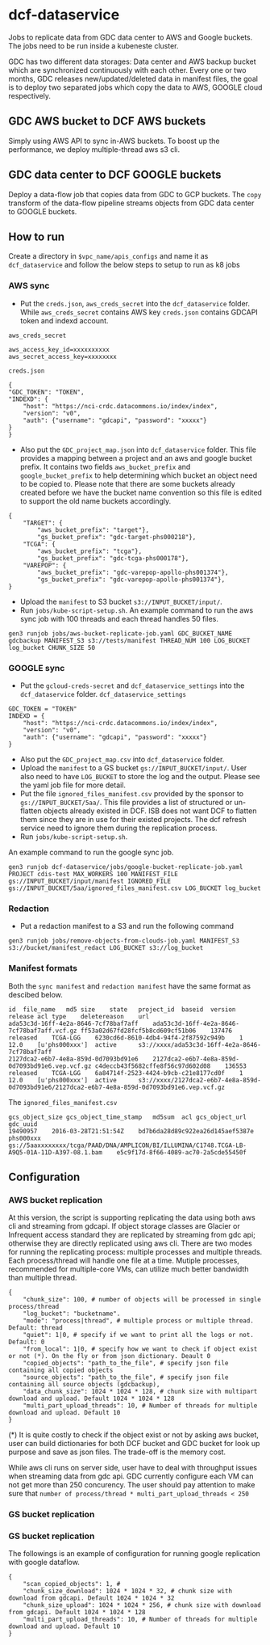 # dcf-dataservice
 Jobs to replicate data from GDC data center to AWS and Google buckets. The jobs need to be run inside a kubeneste cluster.

 GDC has two different data storages: Data center and AWS backup bucket which are synchronized continuously with each other. Every one or two months, GDC releases new/updated/deleted data in manifest files, the goal is to deploy two separated jobs which copy the data to AWS, GOOGLE cloud respectively.

## GDC AWS bucket to DCF AWS buckets
 Simply using AWS API to sync in-AWS buckets. To boost up the performance, we deploy multiple-thread aws s3 cli.

## GDC data center to DCF GOOGLE buckets
 Deploy a data-flow job that copies data from GDC to GCP buckets. The `copy` transform of the data-flow pipeline streams objects from GDC data center to GOOGLE buckets.

## How to run
Create a directory in `$vpc_name/apis_configs` and name it as `dcf_dataservice` and follow the below steps to setup to run as k8 jobs

### AWS sync
- Put the `creds.json`, `aws_creds_secret` into the `dcf_dataservice` folder. While `aws_creds_secret` contains AWS key `creds.json` contains GDCAPI token and indexd account.

`aws_creds_secret`
```
aws_access_key_id=xxxxxxxxxx
aws_secret_access_key=xxxxxxxx
```
`creds.json`
```
{
"GDC_TOKEN": "TOKEN",
"INDEXD": {
    "host": "https://nci-crdc.datacommons.io/index/index",
    "version": "v0",
    "auth": {"username": "gdcapi", "password": "xxxxx"}
}
}
```
- Also put the `GDC_project_map.json` into `dcf_dataservice` folder. This file provides a mapping between a project and an aws and google bucket prefix. It contains two fields `aws_bucket_prefix` and `google_bucket_prefix` to help determining which bucket an object need to be copied to. Please note that there are some buckets already created before we have the bucket name convention so this file is edited to support the old name buckets accordingly.
```
{
    "TARGET": {
        "aws_bucket_prefix": "target"},
        "gs_bucket_prefix": "gdc-target-phs000218"},
    "TCGA": {
        "aws_bucket_prefix": "tcga"},
        "gs_bucket_prefix": "gdc-tcga-phs000178"},
    "VAREPOP": {
        "aws_bucket_prefix": "gdc-varepop-apollo-phs001374"},
        "gs_bucket_prefix": "gdc-varepop-apollo-phs001374"},
}
```
- Upload the `manifest` to S3 bucket `s3://INPUT_BUCKET/input/`.
- Run `jobs/kube-script-setup.sh`.
An example command to run the aws sync job with 100 threads and each thread handles 50 files.
```
gen3 runjob jobs/aws-bucket-replicate-job.yaml GDC_BUCKET_NAME gdcbackup MANIFEST_S3 s3://tests/manifest THREAD_NUM 100 LOG_BUCKET log_bucket CHUNK_SIZE 50
```

### GOOGLE sync
- Put the `gcloud-creds-secret` and `dcf_dataservice_settings` into the `dcf_dataservice` folder. 
`dcf_dataservice_settings`
```
GDC_TOKEN = "TOKEN"
INDEXD = {
    "host": "https://nci-crdc.datacommons.io/index/index",
    "version": "v0",
    "auth": {"username": "gdcapi", "password": "xxxxx"}
}
```
- Also put the `GDC_project_map.csv` into `dcf_dataservice` folder.
- Upload the `manifest` to a GS bucket `gs://INPUT_BUCKET/input/`. User also need to have `LOG_BUCKET` to store the log and the output. Please see the yaml job file for more detail.
- Put the file `ignored_files_manifest.csv` provided by the sponsor to `gs://INPUT_BUCKET/5aa/`. This file provides a list of structured or un-flatten objects already existed in DCF. ISB does not want DCF to flatten them since they are in use for their existed projects. The dcf refresh service need to ignore them during the replication process.
- Run `jobs/kube-script-setup.sh`.

An example command to run the google sync job.
```
gen3 runjob dcf-dataservice/jobs/google-bucket-replicate-job.yaml PROJECT cdis-test MAX_WORKERS 100 MANIFEST_FILE gs://INPUT_BUCKET/input/manifest IGNORED_FILE gs://INPUT_BUCKET/5aa/ignored_files_manifest.csv LOG_BUCKET log_bucket
```

### Redaction
- Put a redaction manifest to a S3 and run the following command
```
gen3 runjob jobs/remove-objects-from-clouds-job.yaml MANIFEST_S3 s3://bucket/manifest_redact LOG_BUCKET s3://log_bucket
```

### Manifest formats

Both the `sync manifest` and `redaction manifest` have the same format as descibed below.
```
id	file_name	md5	size	state	project_id	baseid	version	release	acl	type	deletereason	url
ada53c3d-16ff-4e2a-8646-7cf78baf7aff	ada53c3d-16ff-4e2a-8646-7cf78baf7aff.vcf.gz	ff53a02d67fd28fcf5b8cd609cf51b06	137476	released	TCGA-LGG	6230cd6d-8610-4db4-94f4-2f87592c949b	1	12.0	[u'phs000xxx']	active		s3://xxxx/ada53c3d-16ff-4e2a-8646-7cf78baf7aff
2127dca2-e6b7-4e8a-859d-0d7093bd91e6	2127dca2-e6b7-4e8a-859d-0d7093bd91e6.vep.vcf.gz	c4deccb43f5682cffe8f56c97d602d08	136553	released	TCGA-LGG	6a84714f-2523-4424-b9cb-c21e8177cd0f	1	12.0	[u'phs000xxx']	active		s3://xxxx/2127dca2-e6b7-4e8a-859d-0d7093bd91e6/2127dca2-e6b7-4e8a-859d-0d7093bd91e6.vep.vcf.gz
```

The `ignored_files_manifest.csv`

```
gcs_object_size	gcs_object_time_stamp	md5sum	acl	gcs_object_url	gdc_uuid
19490957	2016-03-28T21:51:54Z	bd7b6da28d89c922ea26d145aef5387e	phs000xxx	gs://5aaxxxxxxxx/tcga/PAAD/DNA/AMPLICON/BI/ILLUMINA/C1748.TCGA-LB-A9Q5-01A-11D-A397-08.1.bam	e5c9f17d-8f66-4089-ac70-2a5cde55450f
```


## Configuration
### AWS bucket replication
At this version, the script is supporting replicating the data using both aws cli and streaming from gdcapi. If object storage classes are Glacier or Infrequent access standard they are replicated by streaming from gdc api; otherwise they are directly replicated using aws cli.
There are two modes for running the replicating process: multiple processes and multiple threads. Each process/thread will handle one file at a time. Mutiple processes, recommended for multiple-core VMs, can utilize much better bandwidth than multiple thread.

```
{
    "chunk_size": 100, # number of objects will be processed in single process/thread
    "log_bucket": "bucketname".
    "mode": "process|thread", # multiple process or multiple thread. Default: thread
    "quiet": 1|0, # specify if we want to print all the logs or not. Default: 0
    "from_local": 1|0, # specify how we want to check if object exist or not (*). On the fly or from json dictionary. Deault 0
    "copied_objects": "path_to_the_file", # specify json file containing all copied objects
    "source_objects": "path_to_the_file", # specify json file containing all source objects (gdcbackup),
    "data_chunk_size": 1024 * 1024 * 128, # chunk size with multipart download and upload. Default 1024 * 1024 * 128
    "multi_part_upload_threads": 10, # Number of threads for multiple download and upload. Default 10
}

```

(*) It is quite costly to check if the object exist or not by asking aws bucket, user can build dictionaries for both DCF bucket and GDC bucket for look up purpose and save as json files. The trade-off is the memory cost.

While aws cli runs on server side, user have to deal with throughput issues when streaming data from gdc api. GDC currently configure each VM can not get more than 250 concurency. The user should pay attention to make sure that `number of process/thread * multi_part_upload_threads < 250`

### GS bucket replication

### GS bucket replication

The followings is an example of configuration for running google replication with google dataflow.

```
{
    "scan_copied_objects": 1, #
    "chunk_size_download": 1024 * 1024 * 32, # chunk size with download from gdcapi. Default 1024 * 1024 * 32
    "chunk_size_upload": 1024 * 1024 * 256, # chunk size with download from gdcapi. Default 1024 * 1024 * 128
    "multi_part_upload_threads": 10, # Number of threads for multiple download and upload. Default 10
}

```